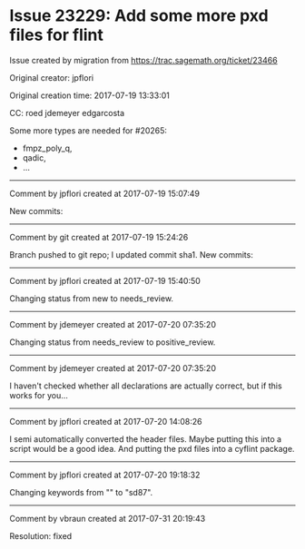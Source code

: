 # Issue 23229: Add some more pxd files for flint

Issue created by migration from https://trac.sagemath.org/ticket/23466

Original creator: jpflori

Original creation time: 2017-07-19 13:33:01

CC:  roed jdemeyer edgarcosta

Some more types are needed for #20265:
* fmpz_poly_q,
* qadic,
* ...


---

Comment by jpflori created at 2017-07-19 15:07:49

New commits:


---

Comment by git created at 2017-07-19 15:24:26

Branch pushed to git repo; I updated commit sha1. New commits:


---

Comment by jpflori created at 2017-07-19 15:40:50

Changing status from new to needs_review.


---

Comment by jdemeyer created at 2017-07-20 07:35:20

Changing status from needs_review to positive_review.


---

Comment by jdemeyer created at 2017-07-20 07:35:20

I haven't checked whether all declarations are actually correct, but if this works for you...


---

Comment by jpflori created at 2017-07-20 14:08:26

I semi automatically converted the header files.
Maybe putting this into a script would be a good idea.
And putting the pxd files into a cyflint package.


---

Comment by jpflori created at 2017-07-20 19:18:32

Changing keywords from "" to "sd87".


---

Comment by vbraun created at 2017-07-31 20:19:43

Resolution: fixed
